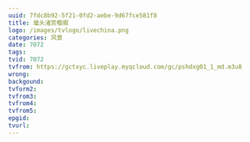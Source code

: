 ```yaml
---
uuid: 7fdc8b92-5f21-0fd2-aebe-9d67fce581f8
title: 鼋头渚赏樱阁
logo: /images/tvlogo/livechina.png
categories: 风景
date: 7072
tags:
tvid: 7072
tvfrom: https://gctxyc.liveplay.myqcloud.com/gc/pshdxg01_1_md.m3u8 
wrong:
backgound:
tvform2:
tvfrom3:
tvfrom4:
tvfrom5:
epgid:
tvurl:
---
```

